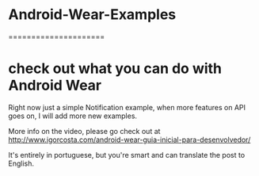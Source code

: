 # Android-Wear-Examples
=====================

# check out what you can do with Android Wear

Right now just a simple Notification example, when more features on API goes on, I will add more new examples.

More info on the video, please go check out at http://www.igorcosta.com/android-wear-guia-inicial-para-desenvolvedor/

It's entirely in portuguese, but you're smart and can translate the post to English.

